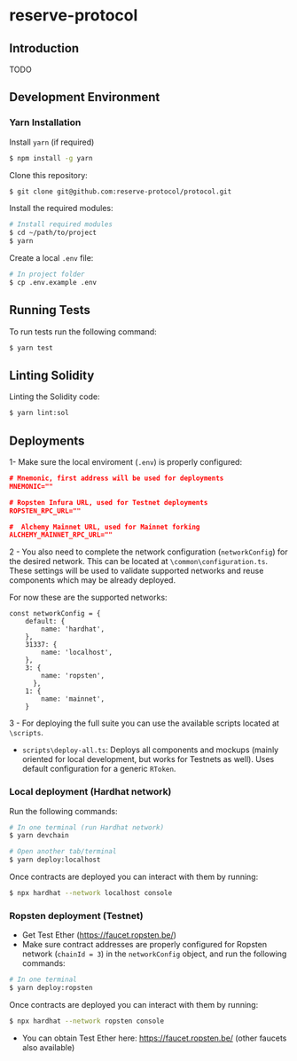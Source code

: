 # reserve-protocol

## Introduction

TODO

## Development Environment

### Yarn Installation

Install `yarn` (if required)

```bash
$ npm install -g yarn
```

Clone this repository:

```bash
$ git clone git@github.com:reserve-protocol/protocol.git
```

Install the required modules:

```bash
# Install required modules
$ cd ~/path/to/project
$ yarn
```

Create a local `.env` file:

```bash
# In project folder
$ cp .env.example .env
```

## Running Tests

To run tests run the following command:

```bash
$ yarn test
```

## Linting Solidity
Linting the Solidity code:

```bash
$ yarn lint:sol
```

## Deployments

1- Make sure the local enviroment (`.env`) is properly configured:

```json
# Mnemonic, first address will be used for deployments
MNEMONIC=""

# Ropsten Infura URL, used for Testnet deployments
ROPSTEN_RPC_URL=""

#  Alchemy Mainnet URL, used for Mainnet forking
ALCHEMY_MAINNET_RPC_URL=""
```

2 - You also need to complete the network configuration (`networkConfig`) for the desired network. This can be located at `\common\configuration.ts`. These settings will be used to validate supported networks and reuse components which may be already deployed.

For now these are the supported networks:

```
const networkConfig = {
    default: {
        name: 'hardhat',
    },
    31337: {
        name: 'localhost',
    },
    3: {
        name: 'ropsten',
      },
    1: {
        name: 'mainnet',
    }
```

3 - For deploying the full suite you can use the available scripts located at `\scripts`.

-   `scripts\deploy-all.ts`: Deploys all components and mockups (mainly oriented for local development, but works for Testnets as well). Uses default configuration for a generic `RToken`.

### Local deployment (Hardhat network)

Run the following commands:

```bash
# In one terminal (run Hardhat network)
$ yarn devchain

# Open another tab/terminal
$ yarn deploy:localhost
```

Once contracts are deployed you can interact with them by running:

```bash
$ npx hardhat --network localhost console
```

### Ropsten deployment (Testnet)

-   Get Test Ether (https://faucet.ropsten.be/)
-   Make sure contract addresses are properly configured for Ropsten network (`chainId = 3`) in the `networkConfig` object, and run the following commands:

```bash
# In one terminal
$ yarn deploy:ropsten
```

Once contracts are deployed you can interact with them by running:

```bash
$ npx hardhat --network ropsten console
```

-   You can obtain Test Ether here: https://faucet.ropsten.be/ (other faucets also available)
